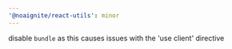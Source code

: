 ```yaml
---
'@noaignite/react-utils': minor
---
```


disable `bundle` as this causes issues with the 'use client' directive
